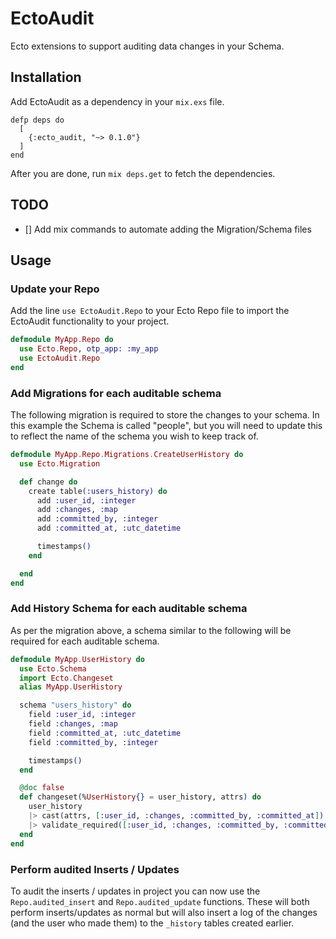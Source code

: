 # EctoAudit

Ecto extensions to support auditing data changes in your Schema.


## Installation

Add EctoAudit as a dependency in your `mix.exs` file.

```
defp deps do
  [
    {:ecto_audit, "~> 0.1.0"}
  ]
end
```

After you are done, run `mix deps.get` to fetch the dependencies.

## TODO

 - [] Add mix commands to automate adding the Migration/Schema files

## Usage

### Update your Repo

Add the line `use EctoAudit.Repo` to your Ecto Repo file to import the EctoAudit functionality to your project.

```elixir
defmodule MyApp.Repo do
  use Ecto.Repo, otp_app: :my_app
  use EctoAudit.Repo
end
```

### Add Migrations for each auditable schema

The following migration is required to store the changes to your schema. In this example the Schema is called "people", but you will need to update this to reflect the name of the schema you wish to keep track of.

```elixir
defmodule MyApp.Repo.Migrations.CreateUserHistory do
  use Ecto.Migration

  def change do
    create table(:users_history) do
      add :user_id, :integer
      add :changes, :map
      add :committed_by, :integer
      add :committed_at, :utc_datetime

      timestamps()
    end

  end
end

```

### Add History Schema for each auditable schema

As per the migration above, a schema similar to the following will be required for each auditable schema.

```elixir
defmodule MyApp.UserHistory do
  use Ecto.Schema
  import Ecto.Changeset
  alias MyApp.UserHistory

  schema "users_history" do
    field :user_id, :integer
    field :changes, :map
    field :committed_at, :utc_datetime
    field :committed_by, :integer

    timestamps()
  end

  @doc false
  def changeset(%UserHistory{} = user_history, attrs) do
    user_history
    |> cast(attrs, [:user_id, :changes, :committed_by, :committed_at])
    |> validate_required([:user_id, :changes, :committed_by, :committed_at])
  end
end
```

### Perform audited Inserts / Updates

To audit the inserts / updates in project you can now use the `Repo.audited_insert` and `Repo.audited_update` functions. These will both perform inserts/updates as normal but will also insert a log of the changes (and the user who made them) to the `_history` tables created earlier.
